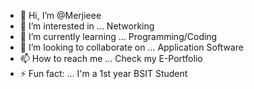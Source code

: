 - 👋 Hi, I’m @Merjieee
- 👀 I’m interested in ... Networking
- 🌱 I’m currently learning ... Programming/Coding
- 💞️ I’m looking to collaborate on ... Application Software
- 📫 How to reach me ... Check my E-Portfolio
- ⚡ Fun fact: ... I'm a 1st year BSIT Student

<!---
Merjieee/Merjieee is a ✨ special ✨ repository because its `README.md` (this file) appears on your GitHub profile.
You can click the Preview link to take a look at your changes.
--->
